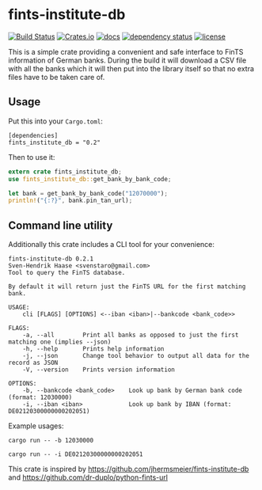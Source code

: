 # fints-institute-db
[![Build Status](https://travis-ci.com/svenstaro/fints-institute-db.svg?branch=master)](https://travis-ci.com/svenstaro/fints-institute-db)
[![Crates.io](https://img.shields.io/crates/v/fints-institute-db.svg)](https://crates.io/crates/fints-institute-db)
[![docs](https://docs.rs/fints-institute-db/badge.svg)](https://docs.rs/fints-institute-db)
[![dependency status](https://deps.rs/repo/github/svenstaro/fints-institute-db/status.svg)](https://deps.rs/repo/github/svenstaro/fints-institute-db)
[![license](http://img.shields.io/badge/license-MIT-blue.svg)](https://github.com/svenstaro/fints-institute-db/blob/master/LICENSE)

This is a simple crate providing a convenient and safe interface to FinTS information of German banks.
During the build it will download a CSV file with all the banks which it will then put into the library itself so that no extra files have to be taken care of.

## Usage

Put this into your `Cargo.toml`:

    [dependencies]
    fints_institute_db = "0.2"

Then to use it:

```rust
extern crate fints_institute_db;
use fints_institute_db::get_bank_by_bank_code;

let bank = get_bank_by_bank_code("12070000");
println!("{:?}", bank.pin_tan_url);
```

## Command line utility

Additionally this crate includes a CLI tool for your convenience:

    fints-institute-db 0.2.1
    Sven-Hendrik Haase <svenstaro@gmail.com>
    Tool to query the FinTS database.
    
    By default it will return just the FinTS URL for the first matching bank.
    
    USAGE:
        cli [FLAGS] [OPTIONS] <--iban <iban>|--bankcode <bank_code>>
    
    FLAGS:
        -a, --all        Print all banks as opposed to just the first matching one (implies --json)
        -h, --help       Prints help information
        -j, --json       Change tool behavior to output all data for the record as JSON
        -V, --version    Prints version information
    
    OPTIONS:
        -b, --bankcode <bank_code>    Look up bank by German bank code (format: 12030000)
        -i, --iban <iban>             Look up bank by IBAN (format: DE02120300000000202051)

Example usages:

    cargo run -- -b 12030000

    cargo run -- -i DE02120300000000202051

This crate is inspired by https://github.com/jhermsmeier/fints-institute-db and https://github.com/dr-duplo/python-fints-url
